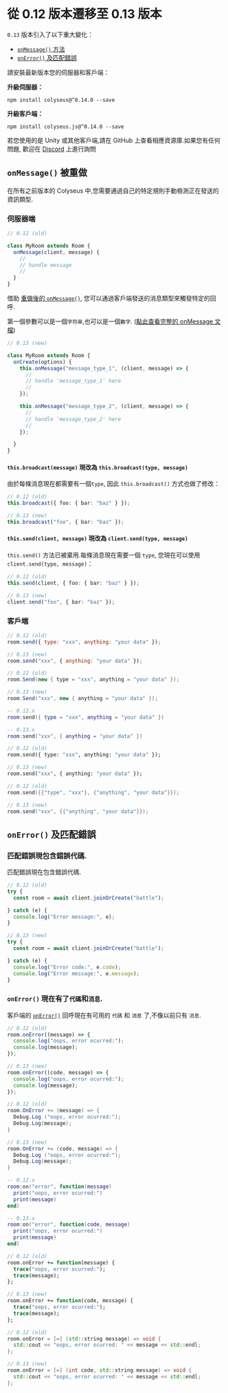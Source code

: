 # 從 0.12 版本遷移至 0.13 版本

`0.13` 版本引入了以下重大變化：

- [`onMessage()` 方法](#onmessage-has-been-reworked)
- [`onError()` 及匹配錯誤](#onerror-and-matchmaking-errors)

請安裝最新版本您的伺服器和客戶端：

**升級伺服器：**

```
npm install colyseus@^0.14.0 --save
```

**升級客戶端：**

```
npm install colyseus.js@^0.14.0 --save
```

若您使用的是 Unity 或其他客戶端,請在 GitHub 上查看相應資源庫.如果您有任何問題, 歡迎在 [Discord](https://discord.gg/RY8rRS7) 上進行詢問

## `onMessage()` 被重做

在所有之前版本的 Colyseus 中,您需要通過自己的特定規則手動檢測正在發送的資訊類型.

### 伺服器端

```typescript
// 0.12 (old)

class MyRoom extends Room {
  onMessage(client, message) {
    //
    // handle message
    //
  }
}
```

借助 [重做後的 `onMessage()`](https://github.com/colyseus/colyseus/issues/315), 您可以通過客戶端發送的消息類型來觸發特定的回呼.

第一個參數可以是一個`字符串`,也可以是一個`數字`. ([點此查看完整的 onMessage 文檔](/server/room/#onmessage-type-callback))

```typescript
// 0.13 (new)

class MyRoom extends Room {
  onCreate(options) {
    this.onMessage("message_type_1", (client, message) => {
      //
      // handle 'message_type_1' here
      //
    });

    this.onMessage("message_type_2", (client, message) => {
      //
      // handle 'message_type_2' here
      //
    });

  }
}
```

#### `this.broadcast(message)` 現改為 `this.broadcast(type, message)`

由於每條消息現在都需要有一個`type`, 因此 `this.broadcast()` 方式也做了修改：

```typescript
// 0.12 (old)
this.broadcast({ foo: { bar: "baz" } });

// 0.13 (new)
this.broadcast("foo", { bar: "baz" });
```

#### `this.send(client, message)` 現改為 `client.send(type, message)`

`this.send()` 方法已被棄用.每條消息現在需要一個 `type`, 您現在可以使用 `client.send(type, message)`：

```typescript
// 0.12 (old)
this.send(client, { foo: { bar: "baz" } });

// 0.13 (new)
client.send("foo", { bar: "baz" });
```

### 客戶端

```javascript fct_label="JavaScript"
// 0.12 (old)
room.send({ type: "xxx", anything: "your data" });

// 0.13 (new)
room.send("xxx", { anything: "your data" });
```

```csharp fct_label="C#"
// 0.12 (old)
room.Send(new { type = "xxx", anything = "your data" });

// 0.13 (new)
room.Send("xxx", new { anything = "your data" });
```

```lua fct_label="Lua"
-- 0.12.x
room:send({ type = "xxx", anything = "your data" })

-- 0.13.x
room:send("xxx", { anything = "your data" })
```

```haxe fct_label="Haxe"
// 0.12 (old)
room.send({ type: "xxx", anything: "your data" });

// 0.13 (new)
room.send("xxx", { anything: "your data" });
```

```cpp fct_label="C++"
// 0.12 (old)
room.send({{"type", "xxx"}, {"anything", "your data"}});

// 0.13 (new)
room.send("xxx", {{"anything", "your data"}});
```

## `onError()` 及匹配錯誤

### 匹配錯誤現包含錯誤代碼.

匹配錯誤現在包含錯誤代碼.

```typescript
// 0.12 (old)
try {
  const room = await client.joinOrCreate("battle");

} catch (e) {
  console.log("Error message:", e);
}
```

```typescript
// 0.13 (new)
try {
  const room = await client.joinOrCreate("battle");

} catch (e) {
  console.log("Error code:", e.code);
  console.log("Error message:", e.message);
}
```

### `onError()` 現在有了`代碼`和`消息`.

客戶端的 [`onError()`](/client/room/#onerror) 回呼現在有可用的 `代碼` 和 `消息` 了,不像以前只有 `消息`.

```typescript fct_label="JavaScript"
// 0.12 (old)
room.onError((message) => {
  console.log("oops, error ocurred:");
  console.log(message);
});

// 0.13 (new)
room.onError((code, message) => {
  console.log("oops, error ocurred:");
  console.log(message);
});
```

```csharp fct_label="C#"
// 0.12 (old)
room.OnError += (message) => {
  Debug.Log ("oops, error ocurred:");
  Debug.Log(message);
}

// 0.13 (new)
room.OnError += (code, message) => {
  Debug.Log ("oops, error ocurred:");
  Debug.Log(message);
}
```

```lua fct_label="lua"
-- 0.12.x
room:on("error", function(message)
  print("oops, error ocurred:")
  print(message)
end)

-- 0.13.x
room:on("error", function(code, message)
  print("oops, error ocurred:")
  print(message)
end)
```

```haxe fct_label="Haxe"
// 0.12 (old)
room.onError += function(message) {
  trace("oops, error ocurred:");
  trace(message);
};

// 0.13 (new)
room.onError += function(code, message) {
  trace("oops, error ocurred:");
  trace(message);
};
```

```cpp fct_label="C++"
// 0.12 (old)
room.onError = [=] (std::string message) => void {
  std::cout << "oops, error ocurred: " << message << std::endl;
};

// 0.13 (new)
room.onError = [=] (int code, std::string message) => void {
  std::cout << "oops, error ocurred: " << message << std::endl;
};
```
